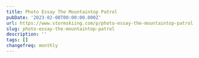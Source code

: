 ```yaml
---
title: Photo Essay The Mountaintop Patrol
pubDate: '2023-02-08T00:00:00.000Z'
url: https://www.stormskiing.com/p/photo-essay-the-mountaintop-patrol
slug: photo-essay-the-mountaintop-patrol
description: ''
tags: []
changefreq: monthly
---
```


<!-- Add post content below -->
